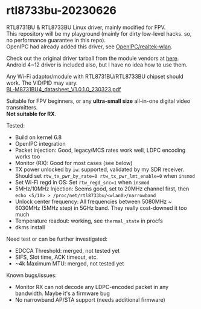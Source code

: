 # rtl8733bu-20230626
RTL8731BU & RTL8733BU Linux driver, mainly modified for FPV.  
This repository will be my playground (mainly for dirty low-level hacks. so, no performance guarantee in this repo).  
OpenIPC had already added this driver, see [OpenIPC/realtek-wlan](https://github.com/OpenIPC/realtek-wlan/tree/rtl8733bu_fpv).  

Check out the original driver tarball from the module vendors at [here](https://github.com/libc0607/rtl8733bu-20230626/blob/c42db387516b28bbd1fde8dca9b57788c046fcd0/RTL8733BU_WiFi_linux_v5.13.0.1-112-g10248f4f3_COEX20230616-330e.20230703.tar.gz).   
Android 4~12 driver is included also, but I have no idea how to use them.   

Any Wi-Fi adaptor/module with RTL8731BU/RTL8733BU chipset should work. The VID/PID may vary.  
[BL-M8731BU4_datasheet_V1.0.1.0_230323.pdf](https://github.com/user-attachments/files/16636235/BL-M8731BU4_datasheet_V1.0.1.0_230323.pdf)  

Suitable for FPV beginners, or any **ultra-small size** all-in-one digital video transmitters.  
**Not suitable for RX**.

Tested:
 - Build on kernel 6.8
 - OpenIPC integration
 - Packet injection: Good, legacy/MCS rates work well, LDPC encoding works too  
 - Monitor (RX): Good for most cases (see below) 
 - TX power unlocked by ```iw```: supported, validated by my SDR receiver. Should set ```rtw_tx_pwr_by_rate=0 rtw_tx_pwr_lmt_enable=0``` when ```insmod```
 - Set Wi-Fi regd in OS: Set ```rtw_regd_src=1``` when ```insmod```
 - 5MHz/10MHz Injection: Seems good, set to 20MHz channel first, then ```echo <5/10> > /proc/net/rtl8733bu/<wlan0>/narrowband```
 - Unlock center frequency: All frequencies between 5080MHz ~ 6030MHz (5MHz step) in 5GHz band. They really cost-downed it too much
 - Temperature readout: working, see ```thermal_state``` in procfs
 - dkms install

Need test or can be further investigated:
 - EDCCA Threshold: merged, not tested yet  
 - SIFS, Slot time, ACK timeout, etc.
 - \~4k Maximum MTU: merged, not tested yet

Known bugs/issues:
 -  Monitor RX can not decode any LDPC-encoded packet in any bandwidth. Maybe it's a firmware bug
 -  No narrowband AP/STA support (needs additional firmware)
